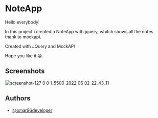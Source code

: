 
# NoteApp
Hello everybody!  


In this project i created a NoteApp with jquery, whitch shows all the notes thank to mockapi.



Created with JQuery and MockAPI  

Hope you like it 😁.


## Screenshots
![screenshot-127 0 0 1_5500-2022 06 02-22_43_11](https://user-images.githubusercontent.com/84162621/171735056-a3f74a0c-fd83-4f62-a7b8-dbd06854b4a3.png)



## Authors

- [@omar96developer](https://github.com/omar96developer)


